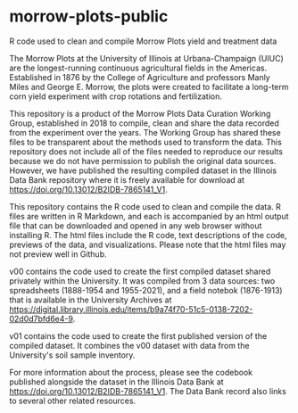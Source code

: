 # morrow-plots-public
R code used to clean and compile Morrow Plots yield and treatment data

The Morrow Plots at the University of Illinois at Urbana-Champaign (UIUC) are the longest-running continuous agricultural fields in the Americas. Established in 1876 by the College of Agriculture and professors Manly Miles and George E. Morrow, the plots were created to facilitate a long-term corn yield experiment with crop rotations and fertilization. 

This repository is a product of the Morrow Plots Data Curation Working Group, established in 2018 to compile, clean and share the data recorded from the experiment over the years. The Working Group has shared these files to be transparent about the methods used to transform the data. This repository does not include all of the files needed to reproduce our results because we do not have permission to publish the original data sources. However, we have published the resulting compiled dataset in the Illinois Data Bank repository where it is freely available for download at https://doi.org/10.13012/B2IDB-7865141_V1.  

This repository contains the R code used to clean and compile the data. R files are written in R Markdown, and each is accompanied by an html output file that can be downloaded and opened in any web browser without installing R. The html files include the R code, text descriptions of the code, previews of the data, and visualizations. Please note that the html files may not preview well in Github.  

v00 contains the code used to create the first compiled dataset shared privately within the University. It was compiled from 3 data sources: two spreadsheets (1888-1954 and 1955-2021), and a field notebok (1876-1913) that is available in the University Archives at https://digital.library.illinois.edu/items/b9a74f70-51c5-0138-7202-02d0d7bfd6e4-9.

v01 contains the code used to create the first published version of the compiled dataset. It combines the v00 dataset with data from the University's soil sample inventory. 

For more information about the process, please see the codebook published alongside the dataset in the Illinois Data Bank at https://doi.org/10.13012/B2IDB-7865141_V1. The Data Bank record also links to several other related resources. 
